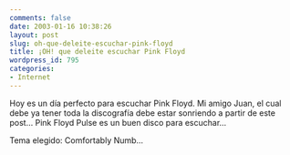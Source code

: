 ```yaml
---
comments: false
date: 2003-01-16 10:38:26
layout: post
slug: oh-que-deleite-escuchar-pink-floyd
title: ¡OH! que deleite escuchar Pink Floyd
wordpress_id: 795
categories:
- Internet
---
```


Hoy es un día perfecto para escuchar Pink Floyd. Mi amigo Juan, el cual debe ya tener toda la discografía debe estar sonriendo a partir de este post… Pink Floyd Pulse es un buen disco para escuchar…





Tema elegido: Comfortably Numb…




 
